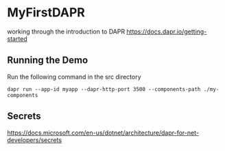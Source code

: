 # MyFirstDAPR

working through the introduction to DAPR https://docs.dapr.io/getting-started

## Running the Demo
Run the following command in the src directory

``` pwsh
dapr run --app-id myapp --dapr-http-port 3500 --components-path ./my-components
```

## Secrets
https://docs.microsoft.com/en-us/dotnet/architecture/dapr-for-net-developers/secrets